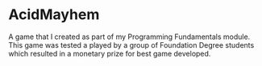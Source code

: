 ﻿# AcidMayhem

A game that I created as part of my Programming Fundamentals module. 
This game was tested a played by a group of Foundation Degree students which resulted in a 
monetary prize for best game developed.
